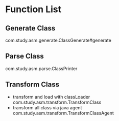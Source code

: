 # Function List
## Generate Class
com.study.asm.generate.ClassGenerate#generate

## Parse Class
com.study.asm.parse.ClassPrinter

## Transform Class
- transform and load with classLoader
com.study.asm.transform.TransformClass
- transform all class via java agent
com.study.asm.transform.TransformClassAgent